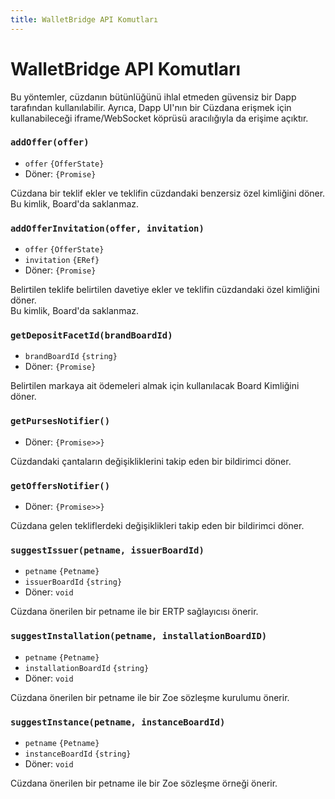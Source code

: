 ```yaml
---
title: WalletBridge API Komutları
---
```


# WalletBridge API Komutları

Bu yöntemler, cüzdanın bütünlüğünü ihlal etmeden güvensiz bir Dapp tarafından kullanılabilir. Ayrıca, Dapp UI'nın bir Cüzdana erişmek için kullanabileceği iframe/WebSocket köprüsü aracılığıyla da erişime açıktır.

### `addOffer(offer)`

- `offer` `{OfferState}`
- Döner: `{Promise}`

Cüzdana bir teklif ekler ve teklifin cüzdandaki benzersiz özel kimliğini döner. Bu kimlik, Board'da saklanmaz.

### `addOfferInvitation(offer, invitation)`

- `offer` `{OfferState}`
- `invitation` `{ERef}`
- Döner: `{Promise}`

Belirtilen teklife belirtilen davetiye ekler ve teklifin cüzdandaki özel kimliğini döner.  
Bu kimlik, Board'da saklanmaz.

### `getDepositFacetId(brandBoardId)`

- `brandBoardId` `{string}`
- Döner: `{Promise}`

Belirtilen markaya ait ödemeleri almak için kullanılacak Board Kimliğini döner.

### `getPursesNotifier()`

- Döner: `{Promise>>}`

Cüzdandaki çantaların değişikliklerini takip eden bir bildirimci döner.

### `getOffersNotifier()`

- Döner: `{Promise>>}`

Cüzdana gelen tekliflerdeki değişiklikleri takip eden bir bildirimci döner.

### `suggestIssuer(petname, issuerBoardId)`

- `petname` `{Petname}`
- `issuerBoardId` `{string}`
- Döner: `void`

Cüzdana önerilen bir petname ile bir ERTP sağlayıcısı önerir.

### `suggestInstallation(petname, installationBoardID)`

- `petname` `{Petname}`
- `installationBoardId` `{string}`
- Döner: `void`

Cüzdana önerilen bir petname ile bir Zoe sözleşme kurulumu önerir.

### `suggestInstance(petname, instanceBoardId)`

- `petname` `{Petname}`
- `instanceBoardId` `{string}`
- Döner: `void`

Cüzdana önerilen bir petname ile bir Zoe sözleşme örneği önerir.